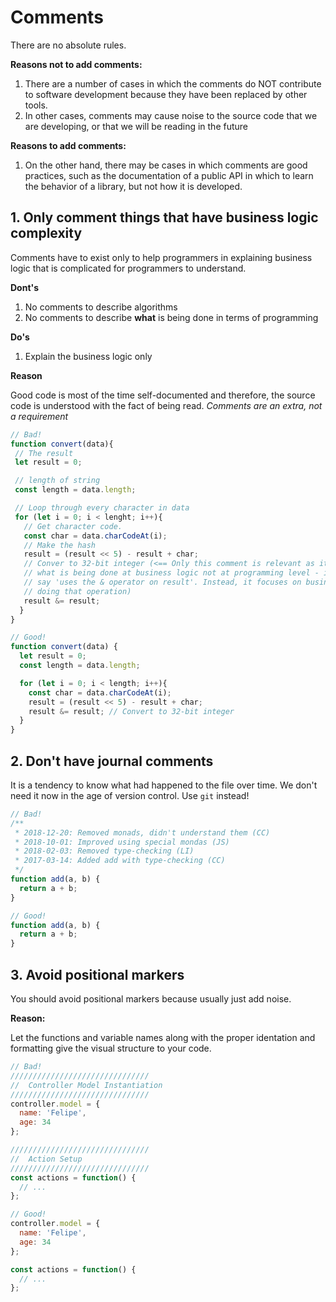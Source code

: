 # Comments

There are no absolute rules. 

**Reasons not to add comments:**

1. There are a number of cases in which the comments do NOT contribute to software development because they have been replaced by other tools. 
2. In other cases, comments may cause noise to the source code that we are developing, or that we will be reading in the future

**Reasons to add comments:**

1. On the other hand, there may be cases in which comments are good practices, such as the documentation of a public API in which to learn the behavior of a library, but not how it is developed.

## 1. Only comment things that have business logic complexity

Comments have to exist only to help programmers in explaining business logic that is complicated for programmers to understand. 

**Dont's**

1. No comments to describe algorithms
2. No comments to describe **what** is being done in terms of programming

**Do's**

1. Explain the business logic only

**Reason**

Good code is most of the time self-documented and therefore, the source code is understood with the fact of being read. _Comments are an extra, not a requirement_

```javascript
// Bad!
function convert(data){
 // The result
 let result = 0;

 // length of string
 const length = data.length;

 // Loop through every character in data
 for (let i = 0; i < lenght; i++){
   // Get character code.
   const char = data.charCodeAt(i);
   // Make the hash
   result = (result << 5) - result + char;
   // Conver to 32-bit integer (<== Only this comment is relevant as it describes
   // what is being done at business logic not at programming level - i.e it does not 
   // say 'uses the & operator on result'. Instead, it focuses on business concern of 
   // doing that operation)
   result &= result;
  }
}
```

```javascript
// Good!
function convert(data) {
  let result = 0;
  const length = data.length;

  for (let i = 0; i < length; i++){
    const char = data.charCodeAt(i);
    result = (result << 5) - result + char;
    result &= result; // Convert to 32-bit integer
  }
}
```

## 2. Don't have journal comments

It is a tendency to know what had happened to the file over time. We don't need it now in the age of version control. Use `git` instead!

```javascript
// Bad!
/**
 * 2018-12-20: Removed monads, didn't understand them (CC)
 * 2018-10-01: Improved using special mondas (JS)
 * 2018-02-03: Removed type-checking (LI)
 * 2017-03-14: Added add with type-checking (CC)
 */
function add(a, b) {
  return a + b;
}
```

```javascript
// Good!
function add(a, b) {
  return a + b;
}
```

 ## 3. Avoid positional markers

You should avoid positional markers because usually just add noise.

**Reason:**

Let the functions and variable names along with the proper identation and formatting give the visual structure to your code.

```javascript
// Bad!
///////////////////////////////
//  Controller Model Instantiation
///////////////////////////////
controller.model = {
  name: 'Felipe',
  age: 34
};

///////////////////////////////
//  Action Setup
///////////////////////////////
const actions = function() {
  // ...
};
```

```javascript
// Good!
controller.model = {
  name: 'Felipe',
  age: 34
};

const actions = function() {
  // ...
};
```